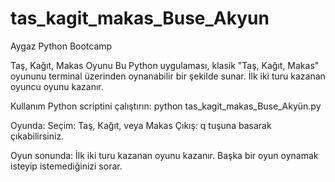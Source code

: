 # tas_kagit_makas_Buse_Akyun
Aygaz Python Bootcamp


Taş, Kağıt, Makas Oyunu
Bu Python uygulaması, klasik "Taş, Kağıt, Makas" oyununu terminal üzerinden oynanabilir bir şekilde sunar. İlk iki turu kazanan oyuncu oyunu kazanır.

Kullanım
Python scriptini çalıştırın:
python tas_kagit_makas_Buse_Akyün.py


Oyunda:
Seçim: Taş, Kağıt, veya Makas
Çıkış: q tuşuna basarak çıkabilirsiniz.


Oyun sonunda:
İlk iki turu kazanan oyunu kazanır.
Başka bir oyun oynamak isteyip istemediğinizi sorar.
